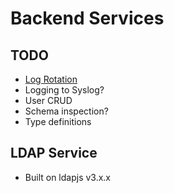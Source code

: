 # Backend Services

## TODO
- [Log Rotation](https://getpino.io/#/docs/help?id=rotate)
- Logging to Syslog?
- User CRUD
- Schema inspection?
- Type definitions

## LDAP Service
- Built on ldapjs v3.x.x